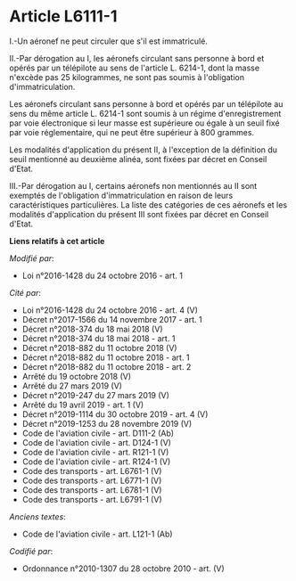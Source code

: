 # Article L6111-1

I.-Un aéronef ne peut circuler que s'il est immatriculé.

II.-Par dérogation au I, les aéronefs circulant sans personne à bord et opérés par un télépilote au sens de l'article L.
6214-1, dont la masse n'excède pas 25 kilogrammes, ne sont pas soumis à l'obligation d'immatriculation.

Les aéronefs circulant sans personne à bord et opérés par un télépilote au sens du même article L. 6214-1 sont soumis à un
régime d'enregistrement par voie électronique si leur masse est supérieure ou égale à un seuil fixé par voie réglementaire,
qui ne peut être supérieur à 800 grammes.

Les modalités d'application du présent II, à l'exception de la définition du seuil mentionné au deuxième alinéa, sont fixées
par décret en Conseil d'Etat.

III.-Par dérogation au I, certains aéronefs non mentionnés au II sont exemptés de l'obligation d'immatriculation en raison de
leurs caractéristiques particulières. La liste des catégories de ces aéronefs et les modalités d'application du présent III
sont fixées par décret en Conseil d'Etat.

**Liens relatifs à cet article**

_Modifié par_:

  - Loi n°2016-1428 du 24 octobre 2016 - art. 1

_Cité par_:

  - Loi n°2016-1428 du 24 octobre 2016 - art. 4 (V)
  - Décret n°2017-1566 du 14 novembre 2017 - art. 1
  - Décret n°2018-374 du 18 mai 2018 (V)
  - Décret n°2018-374 du 18 mai 2018 - art. 1
  - Décret n°2018-882 du 11 octobre 2018 (V)
  - Décret n°2018-882 du 11 octobre 2018 - art. 1
  - Décret n°2018-882 du 11 octobre 2018 - art. 2
  - Arrêté du 19 octobre 2018 (V)
  - Arrêté du 27 mars 2019 (V)
  - Décret n°2019-247 du 27 mars 2019 (V)
  - Arrêté du 19 avril 2019 - art. 1 (V)
  - Décret n°2019-1114 du 30 octobre 2019 - art. 4 (V)
  - Décret n°2019-1253 du 28 novembre 2019 (V)
  - Code de l'aviation civile - art. D111-2 (Ab)
  - Code de l'aviation civile - art. D124-1 (V)
  - Code de l'aviation civile - art. R121-1 (V)
  - Code de l'aviation civile - art. R124-1 (V)
  - Code des transports - art. L6761-1 (V)
  - Code des transports - art. L6771-1 (V)
  - Code des transports - art. L6781-1 (V)
  - Code des transports - art. L6791-1 (V)

_Anciens textes_:

  - Code de l'aviation civile - art. L121-1 (Ab)

_Codifié par_:

  - Ordonnance n°2010-1307 du 28 octobre 2010 - art. (V)
